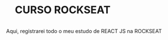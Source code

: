 <div id="user-content-toc">
  <ul align="start">
    <summary><h1 style="display: inline-block">CURSO ROCKSEAT</h1></summary>
</div>

<p>
  Aqui, registrarei todo o meu estudo de REACT JS na ROCKSEAT
</p>
